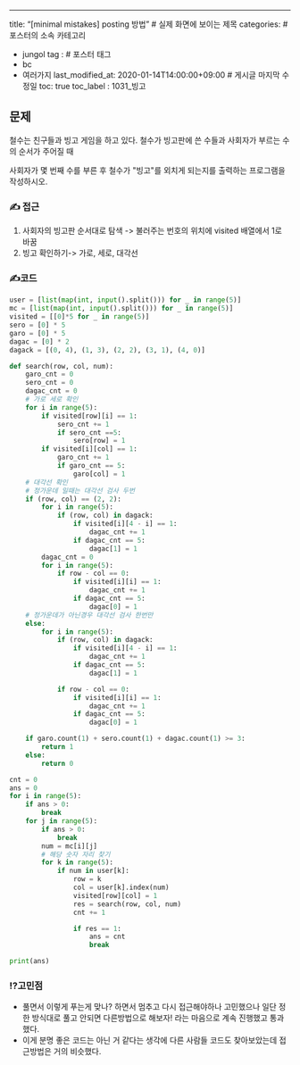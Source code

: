 ---
title: “[minimal mistakes] posting 방법” # 실제 화면에 보이는 제목
categories: # 포스터의 소속 카테고리
  - jungol
    tag : # 포스터 태그
  - bc
  - 여러가지
last_modified_at: 2020-01-14T14:00:00+09:00 # 게시글 마지막 수정일
toc: true
toc_label : 1031_빙고



## 문제 

철수는 친구들과 빙고 게임을 하고 있다. 철수가 빙고판에 쓴 수들과 사회자가 부르는 수의 순서가 주어질 때 

사회자가 몇 번째 수를 부른 후 철수가 "빙고"를 외치게 되는지를 출력하는 프로그램을 작성하시오.



### ✍ 접근

1. 사회자의 빙고판 순서대로 탐색 -> 불러주는 번호의 위치에 visited 배열에서 1로 바꿈
2. 빙고 확인하기-> 가로, 세로, 대각선



### ✍코드

```python
user = [list(map(int, input().split())) for _ in range(5)]
mc = [list(map(int, input().split())) for _ in range(5)]
visited = [[0]*5 for _ in range(5)]
sero = [0] * 5
garo = [0] * 5
dagac = [0] * 2
dagack = [(0, 4), (1, 3), (2, 2), (3, 1), (4, 0)]

def search(row, col, num):
    garo_cnt = 0
    sero_cnt = 0
    dagac_cnt = 0
    # 가로 세로 확인
    for i in range(5):
        if visited[row][i] == 1:
            sero_cnt += 1
            if sero_cnt ==5:
                sero[row] = 1
        if visited[i][col] == 1:
            garo_cnt += 1
            if garo_cnt == 5:
                garo[col] = 1
    # 대각선 확인
    # 정가운데 일때는 대각선 검사 두번
    if (row, col) == (2, 2):
        for i in range(5):
            if (row, col) in dagack:
                if visited[i][4 - i] == 1:
                    dagac_cnt += 1
                if dagac_cnt == 5:
                    dagac[1] = 1
        dagac_cnt = 0
        for i in range(5):
            if row - col == 0:
                if visited[i][i] == 1:
                    dagac_cnt += 1
                if dagac_cnt == 5:
                    dagac[0] = 1
    # 정가운데가 아닌경우 대각선 검사 한번만
    else:
        for i in range(5):
            if (row, col) in dagack:
                if visited[i][4 - i] == 1:
                    dagac_cnt += 1
                if dagac_cnt == 5:
                    dagac[1] = 1

            if row - col == 0:
                if visited[i][i] == 1:
                    dagac_cnt += 1
                if dagac_cnt == 5:
                    dagac[0] = 1

    if garo.count(1) + sero.count(1) + dagac.count(1) >= 3:
        return 1
    else:
        return 0

cnt = 0
ans = 0
for i in range(5):
    if ans > 0:
        break
    for j in range(5):
        if ans > 0:
            break
        num = mc[i][j]
        # 해당 숫자 자리 찾기
        for k in range(5):
            if num in user[k]:
                row = k
                col = user[k].index(num)
                visited[row][col] = 1
                res = search(row, col, num)
                cnt += 1

                if res == 1:
                    ans = cnt
                    break

print(ans)
```



### ⁉고민점

- 풀면서 이렇게 푸는게 맞나? 하면서 멈추고 다시 접근해야하나 고민했으나 일단 정한 방식대로 풀고 안되면 다른방법으로 해보자! 라는 마음으로 계속 진행했고 통과했다.
- 이게 분명 좋은 코드는 아닌 거 같다는 생각에 다른 사람들 코드도 찾아보았는데 접근방법은 거의 비슷했다.
